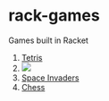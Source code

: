 # rack-games
Games built in Racket

1. [Tetris](tetris/intro.md)
2. ![](images/tetris-game.gif)
3. [Space Invaders](space-invaders/intro.md)
4. [Chess](chess/intro.md)
